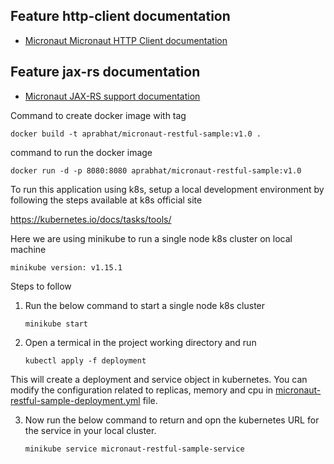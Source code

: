 ## Feature http-client documentation

- [Micronaut Micronaut HTTP Client documentation](https://docs.micronaut.io/latest/guide/index.html#httpClient)

## Feature jax-rs documentation

- [Micronaut JAX-RS support documentation](https://micronaut-projects.github.io/micronaut-jaxrs/latest/guide/index.html)


Command to create docker image with tag

```docker build -t aprabhat/micronaut-restful-sample:v1.0 .```

command to run the docker image

```docker run -d -p 8080:8080 aprabhat/micronaut-restful-sample:v1.0```

To run this application using k8s, setup a local development environment by following the steps available at k8s official site

https://kubernetes.io/docs/tasks/tools/

Here we are using minikube to run a single node k8s cluster on local machine

```minikube version: v1.15.1```

Steps to follow
1. Run the below command to start a single node k8s cluster

      ```minikube start```

2. Open a termical in the project working directory and run

      ```kubectl apply -f deployment```

This will create a deployment and service object in kubernetes. You can modify the configuration related to replicas, memory and cpu in [micronaut-restful-sample-deployment.yml](deployment/micronaut-restful-sample-deployment.yml) file.

3. Now run the below command to return and opn the kubernetes URL for the service in your local cluster.

      ```minikube service micronaut-restful-sample-service```
